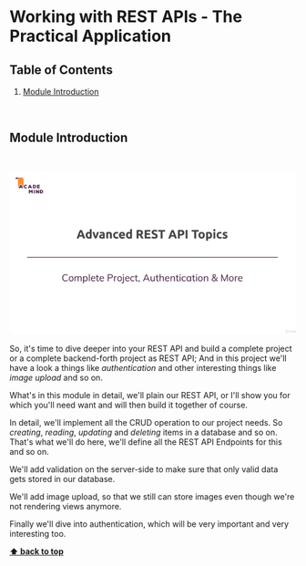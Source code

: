 # Working with REST APIs - The Practical Application

## Table of Contents

1. [Module Introduction](#module-introduction)

<br/>

## Module Introduction
<br/>

![chapter-24-1.gif](./images/gif/chapter-24-1.gif "Module introduction")
<br/>

So, it's time to dive deeper into your REST API and build a complete project or
a complete backend-forth project as REST API; And in this project we'll have
a look a things like _authentication_ and other interesting things like _image
upload_ and so on.

What's in this module in detail, we'll plain our REST API, or I'll show you for
which you'll need want and will then build it together of course.

In detail, we'll implement all the CRUD operation to our project needs. So
_creating_, _reading_, _updating_ and _deleting_ items in a database and so on.
That's what we'll do here, we'll define all the REST API Endpoints for this and
so on.

We'll add validation on the server-side to make sure that only valid data gets
stored in our database.

We'll add image upload, so that we still can store images even though we're not
rendering views anymore.

Finally we'll dive into authentication, which will be very important and very
interesting too.

**[⬆ back to top](#table-of-contents)**
<br/>
<br/>

